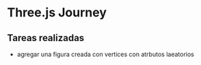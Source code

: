 # Three.js Journey

## Tareas realizadas

<!-- - Agregar diferentes figuras 3D a la escena -->

<!-- - Crear un triangulo hecho con 3 vertices y agregarlo a la escena -->

- agregar una figura creada con vertices con atrbutos laeatorios
